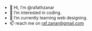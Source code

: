 - 👋 Hi, I’m @rafathzanar
- 👀 I’m interested in coding.
- 🌱 I’m currently learning web designing.
- 📫 reach me on raf.zanar@gmail.com

<!---
rafathzanar/rafathzanar is a ✨ special ✨ repository because its `README.md` (this file) appears on your GitHub profile.
You can click the Preview link to take a look at your changes.
--->
